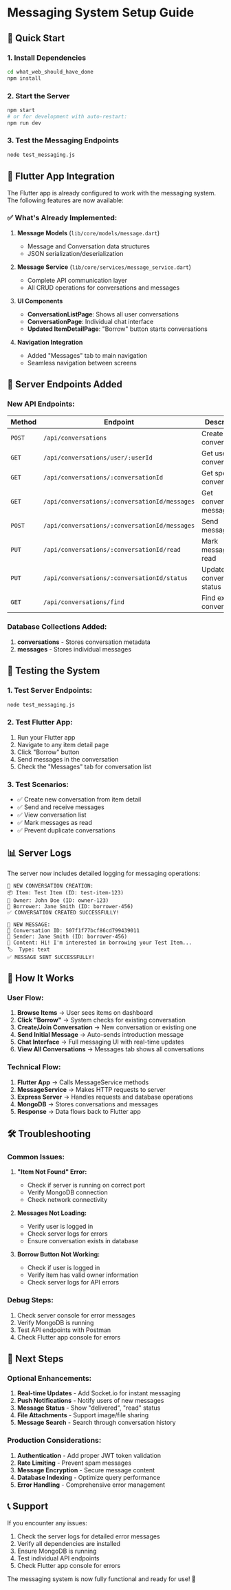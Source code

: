 # Messaging System Setup Guide

## 🚀 Quick Start

### 1. Install Dependencies
```bash
cd what_web_should_have_done
npm install
```

### 2. Start the Server
```bash
npm start
# or for development with auto-restart:
npm run dev
```

### 3. Test the Messaging Endpoints
```bash
node test_messaging.js
```

## 📱 Flutter App Integration

The Flutter app is already configured to work with the messaging system. The following features are now available:

### ✅ **What's Already Implemented:**

1. **Message Models** (`lib/core/models/message.dart`)
   - Message and Conversation data structures
   - JSON serialization/deserialization

2. **Message Service** (`lib/core/services/message_service.dart`)
   - Complete API communication layer
   - All CRUD operations for conversations and messages

3. **UI Components**
   - **ConversationListPage**: Shows all user conversations
   - **ConversationPage**: Individual chat interface
   - **Updated ItemDetailPage**: "Borrow" button starts conversations

4. **Navigation Integration**
   - Added "Messages" tab to main navigation
   - Seamless navigation between screens

## 🔧 Server Endpoints Added

### **New API Endpoints:**

| Method | Endpoint | Description |
|--------|----------|-------------|
| `POST` | `/api/conversations` | Create new conversation |
| `GET` | `/api/conversations/user/:userId` | Get user's conversations |
| `GET` | `/api/conversations/:conversationId` | Get specific conversation |
| `GET` | `/api/conversations/:conversationId/messages` | Get conversation messages |
| `POST` | `/api/conversations/:conversationId/messages` | Send message |
| `PUT` | `/api/conversations/:conversationId/read` | Mark messages as read |
| `PUT` | `/api/conversations/:conversationId/status` | Update conversation status |
| `GET` | `/api/conversations/find` | Find existing conversation |

### **Database Collections Added:**

1. **conversations** - Stores conversation metadata
2. **messages** - Stores individual messages

## 🧪 Testing the System

### **1. Test Server Endpoints:**
```bash
node test_messaging.js
```

### **2. Test Flutter App:**
1. Run your Flutter app
2. Navigate to any item detail page
3. Click "Borrow" button
4. Send messages in the conversation
5. Check the "Messages" tab for conversation list

### **3. Test Scenarios:**
- ✅ Create new conversation from item detail
- ✅ Send and receive messages
- ✅ View conversation list
- ✅ Mark messages as read
- ✅ Prevent duplicate conversations

## 📊 Server Logs

The server now includes detailed logging for messaging operations:

```
💬 NEW CONVERSATION CREATION:
📦 Item: Test Item (ID: test-item-123)
👤 Owner: John Doe (ID: owner-123)
🤝 Borrower: Jane Smith (ID: borrower-456)
✅ CONVERSATION CREATED SUCCESSFULLY!
```

```
📨 NEW MESSAGE:
💬 Conversation ID: 507f1f77bcf86cd799439011
👤 Sender: Jane Smith (ID: borrower-456)
📝 Content: Hi! I'm interested in borrowing your Test Item...
🏷️  Type: text
✅ MESSAGE SENT SUCCESSFULLY!
```

## 🔄 How It Works

### **User Flow:**
1. **Browse Items** → User sees items on dashboard
2. **Click "Borrow"** → System checks for existing conversation
3. **Create/Join Conversation** → New conversation or existing one
4. **Send Initial Message** → Auto-sends introduction message
5. **Chat Interface** → Full messaging UI with real-time updates
6. **View All Conversations** → Messages tab shows all conversations

### **Technical Flow:**
1. **Flutter App** → Calls MessageService methods
2. **MessageService** → Makes HTTP requests to server
3. **Express Server** → Handles requests and database operations
4. **MongoDB** → Stores conversations and messages
5. **Response** → Data flows back to Flutter app

## 🛠️ Troubleshooting

### **Common Issues:**

1. **"Item Not Found" Error:**
   - Check if server is running on correct port
   - Verify MongoDB connection
   - Check network connectivity

2. **Messages Not Loading:**
   - Verify user is logged in
   - Check server logs for errors
   - Ensure conversation exists in database

3. **Borrow Button Not Working:**
   - Check if user is logged in
   - Verify item has valid owner information
   - Check server logs for API errors

### **Debug Steps:**
1. Check server console for error messages
2. Verify MongoDB is running
3. Test API endpoints with Postman
4. Check Flutter app console for errors

## 🎯 Next Steps

### **Optional Enhancements:**
1. **Real-time Updates** - Add Socket.io for instant messaging
2. **Push Notifications** - Notify users of new messages
3. **Message Status** - Show "delivered", "read" status
4. **File Attachments** - Support image/file sharing
5. **Message Search** - Search through conversation history

### **Production Considerations:**
1. **Authentication** - Add proper JWT token validation
2. **Rate Limiting** - Prevent spam messages
3. **Message Encryption** - Secure message content
4. **Database Indexing** - Optimize query performance
5. **Error Handling** - Comprehensive error management

## 📞 Support

If you encounter any issues:
1. Check the server logs for detailed error messages
2. Verify all dependencies are installed
3. Ensure MongoDB is running
4. Test individual API endpoints
5. Check Flutter app console for errors

The messaging system is now fully functional and ready for use! 🎉
